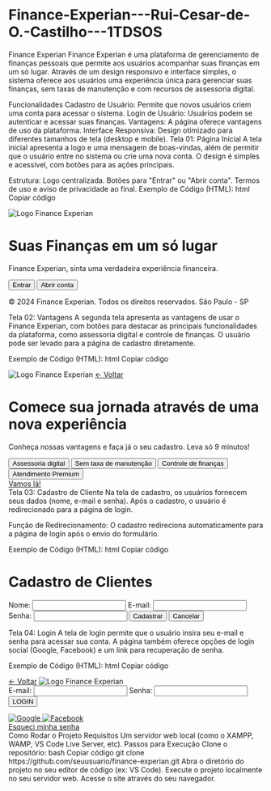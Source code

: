 # Finance-Experian---Rui-Cesar-de-O.-Castilho---1TDSOS
Finance Experian
Finance Experian é uma plataforma de gerenciamento de finanças pessoais que permite aos usuários acompanhar suas finanças em um só lugar. Através de um design responsivo e interface simples, o sistema oferece aos usuários uma experiência única para gerenciar suas finanças, sem taxas de manutenção e com recursos de assessoria digital.

Funcionalidades
Cadastro de Usuário: Permite que novos usuários criem uma conta para acessar o sistema.
Login de Usuário: Usuários podem se autenticar e acessar suas finanças.
Vantagens: A página oferece vantagens de uso da plataforma.
Interface Responsiva: Design otimizado para diferentes tamanhos de tela (desktop e mobile).
Tela 01: Página Inicial
A tela inicial apresenta a logo e uma mensagem de boas-vindas, além de permitir que o usuário entre no sistema ou crie uma nova conta. O design é simples e acessível, com botões para as ações principais.

Estrutura:
Logo centralizada.
Botões para "Entrar" ou "Abrir conta".
Termos de uso e aviso de privacidade ao final.
Exemplo de Código (HTML):
html
Copiar código
<!DOCTYPE html>
<html lang="pt-br">
<head>
    <meta charset="UTF-8">
    <meta name="viewport" content="width=device-width, initial-scale=1.0">
    <title>Finance Experian</title>
    <link rel="stylesheet" href="https://cdn.jsdelivr.net/npm/bootstrap@5.3.3/dist/css/bootstrap.min.css" crossorigin="anonymous">
    <link rel="stylesheet" href="/CSS/style.css">
    <link rel="icon" href="/IMG/Logo Icon Seta.png">
</head>
<body>
    <div class="container d-flex flex-column justify-content-center align-items-center vh-100">
        <img src="/IMG/Finance experian.png" alt="Logo Finance Experian" class="logo mb-4">
        <h1>Suas Finanças em um só lugar</h1>
        <p>Finance Experian, sinta uma verdadeira experiência financeira.</p>
        <div class="buttons">
            <a href="/HTML/login.html"><button class="btn btn-primary">Entrar</button></a>
            <a href="/HTML/abrir_conta.html"><button class="btn btn-outline-secondary">Abrir conta</button></a>
        </div>
    </div>
    <footer class="bg-secondary text-light text-center py-3">
        <p>&copy; 2024 Finance Experian. Todos os direitos reservados. São Paulo - SP</p>
    </footer>
</body>
</html>
Tela 02: Vantagens
A segunda tela apresenta as vantagens de usar o Finance Experian, com botões para destacar as principais funcionalidades da plataforma, como assessoria digital e controle de finanças. O usuário pode ser levado para a página de cadastro diretamente.

Exemplo de Código (HTML):
html
Copiar código
<!DOCTYPE html>
<html lang="pt-br">
<head>
    <meta charset="UTF-8">
    <meta name="viewport" content="width=device-width, initial-scale=1.0">
    <title>Finance Experian - Vantagens</title>
    <link rel="stylesheet" href="/CSS/abrir_conta.css">
</head>
<body>
    <div class="container d-flex flex-column justify-content-center align-items-center vh-100">
        <img src="/IMG/Finance experian.png" alt="Logo Finance Experian" class="logo mb-4">
        <a href="/HTML/index.html" class="back-button">← Voltar</a>
        <h1>Comece sua jornada através de uma nova experiência</h1>
        <p>Conheça nossas vantagens e faça já o seu cadastro. Leva só 9 minutos!</p>
        <div class="buttons">
            <button class="button">Assessoria digital</button>
            <button class="button">Sem taxa de manutenção</button>
            <button class="button">Controle de finanças</button>
            <button class="button">Atendimento Premium</button>
        </div>
        <a href="/HTML/cadastro.html" class="call-to-action">Vamos lá!</a>
    </div>
</body>
</html>
Tela 03: Cadastro de Cliente
Na tela de cadastro, os usuários fornecem seus dados (nome, e-mail e senha). Após o cadastro, o usuário é redirecionado para a página de login.

Função de Redirecionamento:
O cadastro redireciona automaticamente para a página de login após o envio do formulário.

Exemplo de Código (HTML):
html
Copiar código
<!DOCTYPE html>
<html lang="pt-br">
<head>
    <meta charset="UTF-8">
    <meta name="viewport" content="width=device-width, initial-scale=1.0">
    <title>Finance Experian - Cadastro</title>
    <script>
        // Função para redirecionar para a página de login após o cadastro
        function redirectToLogin(event) {
            event.preventDefault(); // Previne o comportamento padrão de envio do formulário
            window.location.href = '/HTML/login.html'; // Redireciona para a página de login
        }
    </script>
</head>
<body>
    <div class="container">
        <div class="cadastro-form">
            <h1>Cadastro de Clientes</h1>
            <form onsubmit="redirectToLogin(event)">
                <label for="nome">Nome:</label>
                <input type="text" id="nome" name="nome" required>
                <label for="email">E-mail:</label>
                <input type="email" id="email" name="email" required>
                <label for="senha">Senha:</label>
                <input type="password" id="senha" name="senha" required>
                <button type="submit" class="btn btn-primary">Cadastrar</button>
                <a href="/HTML/index.html"><button type="button" class="btn btn-secondary">Cancelar</button></a>
            </form>
        </div>
    </div>
</body>
</html>
Tela 04: Login
A tela de login permite que o usuário insira seu e-mail e senha para acessar sua conta. A página também oferece opções de login social (Google, Facebook) e um link para recuperação de senha.

Exemplo de Código (HTML):
html
Copiar código
<!DOCTYPE html>
<html lang="pt-br">
<head>
    <meta charset="UTF-8">
    <meta name="viewport" content="width=device-width, initial-scale=1.0">
    <title>Finance Experian - Login</title>
</head>
<body>
    <div class="container">
        <a href="index.html" class="back-button">← Voltar</a>
        <img src="/IMG/Finance experian.png" alt="Logo Finance Experian" class="logo">
        <div id="login-form-container">
            <form id="loginForm">
                <label for="email">E-mail:</label>
                <input type="email" class="form-control" id="email" name="email" required>
                <label for="password">Senha:</label>
                <input type="password" class="form-control" id="password" name="password" required>
                <button type="submit" class="btn btn-primary">LOGIN</button>
            </form>
        </div>
        <div class="social-login">
            <a href="javascript:void(0);" class="social-login-link">
                <img src="/IMG/Google.svg" alt="Google">
            </a>
            <a href="javascript:void(0);" class="social-login-link">
                <img src="/IMG/Facebook.svg" alt="Facebook">
            </a>
        </div>
        <a href="esqueci_senha.html" class="forgot-password">Esqueci minha senha</a>
    </div>
</body>
</html>
Como Rodar o Projeto
Requisitos
Um servidor web local (como o XAMPP, WAMP, VS Code Live Server, etc).
Passos para Execução
Clone o repositório:
bash
Copiar código
git clone https://github.com/seuusuario/finance-experian.git
Abra o diretório do projeto no seu editor de código (ex: VS Code).
Execute o projeto localmente no seu servidor web.
Acesse o site através do seu navegador.
